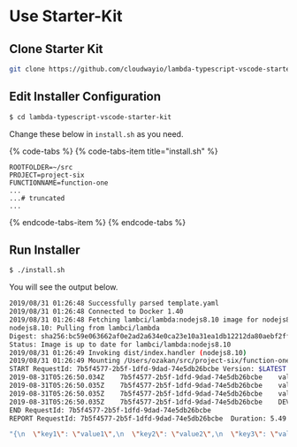 # Use Starter-Kit

## Clone Starter Kit

```bash
git clone https://github.com/cloudwayio/lambda-typescript-vscode-starter-kit.git
```

## Edit Installer Configuration

```bash
$ cd lambda-typescript-vscode-starter-kit 
```

Change these below in `install.sh` as you need.

{% code-tabs %}
{% code-tabs-item title="install.sh" %}
```
ROOTFOLDER=~/src
PROJECT=project-six
FUNCTIONNAME=function-one
...
...# truncated
...
```
{% endcode-tabs-item %}
{% endcode-tabs %}

## Run Installer

```bash
$ ./install.sh
```

You will see the output below.

```bash
2019/08/31 01:26:48 Successfully parsed template.yaml
2019/08/31 01:26:48 Connected to Docker 1.40
2019/08/31 01:26:48 Fetching lambci/lambda:nodejs8.10 image for nodejs8.10 runtime...
nodejs8.10: Pulling from lambci/lambda
Digest: sha256:bc59e063662af0e2ad2a634e0ca23e10a31ea1db12212da80aebf2ff2d9ee323
Status: Image is up to date for lambci/lambda:nodejs8.10
2019/08/31 01:26:49 Invoking dist/index.handler (nodejs8.10)
2019/08/31 01:26:49 Mounting /Users/ozakan/src/project-six/function-one as /var/task:ro inside runtime container
START RequestId: 7b5f4577-2b5f-1dfd-9dad-74e5db26bcbe Version: $LATEST
2019-08-31T05:26:50.034Z	7b5f4577-2b5f-1dfd-9dad-74e5db26bcbe	value1 = value1
2019-08-31T05:26:50.035Z	7b5f4577-2b5f-1dfd-9dad-74e5db26bcbe	value2 = value2
2019-08-31T05:26:50.035Z	7b5f4577-2b5f-1dfd-9dad-74e5db26bcbe	value3 = value3
2019-08-31T05:26:50.035Z	7b5f4577-2b5f-1dfd-9dad-74e5db26bcbe	DEV
END RequestId: 7b5f4577-2b5f-1dfd-9dad-74e5db26bcbe
REPORT RequestId: 7b5f4577-2b5f-1dfd-9dad-74e5db26bcbe	Duration: 5.49 ms	Billed Duration: 100 ms	Memory Size: 128 MB	Max Memory Used: 30 MB	

"{\n  \"key1\": \"value1\",\n  \"key2\": \"value2\",\n  \"key3\": \"value3\"\n}"
```
